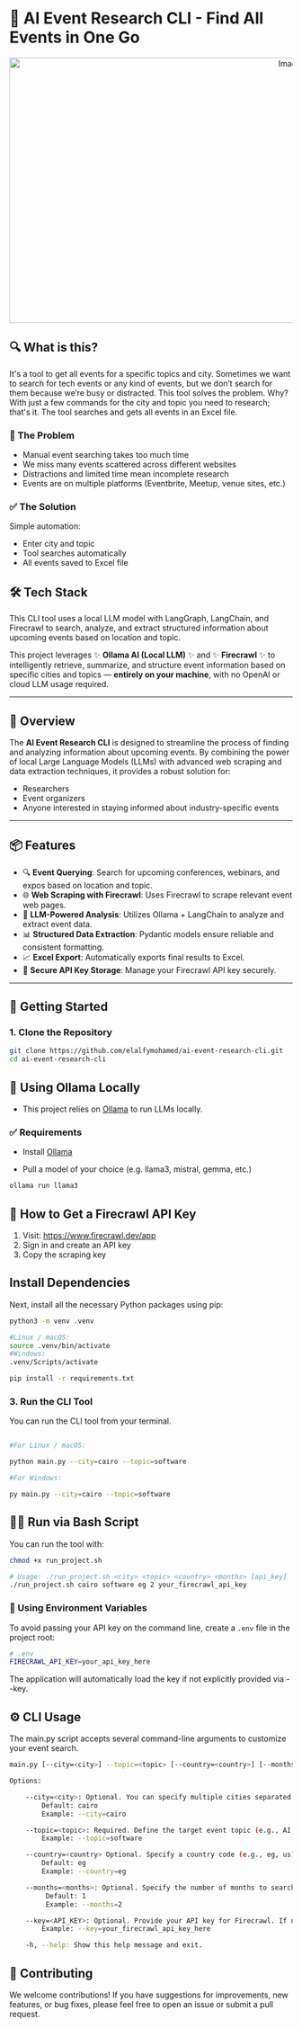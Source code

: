 # 🧠 AI Event Research CLI - Find All Events in One Go
<p align="center">
<img width="982" height="472" alt="Image" src="https://github.com/user-attachments/assets/c4b91df7-4072-49e8-9f01-5a3f652d31ee" />
</p>

## 🔍 What is this?
It's a tool to get all events for a specific topics and city. Sometimes we want to search for tech events or any kind of events, but we don’t search for them because we’re busy or distracted. This tool solves the problem. Why? With just a few commands for the city and topic you need to research; that's it. The tool searches and gets all events in an Excel file.

### 🚫 The Problem
- Manual event searching takes too much time
- We miss many events scattered across different websites
- Distractions and limited time mean incomplete research
- Events are on multiple platforms (Eventbrite, Meetup, venue sites, etc.)

### ✅ The Solution
Simple automation:
- Enter city and topic
- Tool searches automatically
- All events saved to Excel file

## 🛠️ Tech Stack

This CLI tool uses a local LLM model with LangGraph, LangChain, and Firecrawl to search, analyze, and extract structured information about upcoming events based on location and topic.

This project leverages ✨ **Ollama AI (Local LLM)** ✨ and ✨ **Firecrawl** ✨ to intelligently retrieve, summarize, and structure event information based on specific cities and topics — **entirely on your machine**, with no OpenAI or cloud LLM usage required.

---

## 🌟 Overview

The **AI Event Research CLI** is designed to streamline the process of finding and analyzing information about upcoming events. By combining the power of local Large Language Models (LLMs) with advanced web scraping and data extraction techniques, it provides a robust solution for:

- Researchers
- Event organizers
- Anyone interested in staying informed about industry-specific events

---

## 📦 Features

- 🔍 **Event Querying**: Search for upcoming conferences, webinars, and expos based on location and topic.
- 🌐 **Web Scraping with Firecrawl**: Uses Firecrawl to scrape relevant event web pages.
- 🧠 **LLM-Powered Analysis**: Utilizes Ollama + LangChain to analyze and extract event data.
- 📊 **Structured Data Extraction**: Pydantic models ensure reliable and consistent formatting.
- 📈 **Excel Export**: Automatically exports final results to Excel.
- 🔐 **Secure API Key Storage**: Manage your Firecrawl API key securely.

---

## 🚀 Getting Started

### 1. Clone the Repository

```bash
git clone https://github.com/elalfymohamed/ai-event-research-cli.git
cd ai-event-research-cli
```

## 🧠 Using Ollama Locally

- This project relies on <a href="https://ollama.com/" target="_blank">Ollama</a> to run LLMs locally.

### ✅ Requirements

- Install <a href="https://ollama.com/" target="_blank" >Ollama</a>

- Pull a model of your choice (e.g. llama3, mistral, gemma, etc.)

```bash
ollama run llama3
```

## 🔑 How to Get a Firecrawl API Key

1. Visit: <https://www.firecrawl.dev/app>
2. Sign in and create an API key
3. Copy the scraping key

## Install Dependencies

Next, install all the necessary Python packages using pip:

```bash
python3 -m venv .venv

#Linux / macOS:
source .venv/bin/activate
#Windows:
.venv/Scripts/activate

pip install -r requirements.txt
```

### 3. Run the CLI Tool

You can run the CLI tool from your terminal.

```bash

#For Linux / macOS:

python main.py --city=cairo --topic=software

#For Windows:

py main.py --city=cairo --topic=software

```

## 🏃‍♂️ Run via Bash Script

You can run the tool with:

```bash
chmod +x run_project.sh

# Usage: ./run_project.sh <city> <topic> <country> <months> [api_key]
./run_project.sh cairo software eg 2 your_firecrawl_api_key

```

### 🔐 Using Environment Variables

To avoid passing your API key on the command line, create a `.env` file in the project root:

```bash
# .env
FIRECRAWL_API_KEY=your_api_key_here
```

The application will automatically load the key if not explicitly provided via --key.

## ⚙️ CLI Usage

The main.py script accepts several command-line arguments to customize your event search.

```bash
main.py [--city=<city>] --topic=<topic> [--country=<country>] [--months=<months>] [--key=<API_KEY>]

Options:

    --city=<city>: Optional. You can specify multiple cities separated by commas.
        Default: cairo
        Example: --city=cairo

    --topic=<topic>: Required. Define the target event topic (e.g., AI, Software, Cybersecurity).
        Example: --topic=software

    --country=<country> Optional. Specify a country code (e.g., eg, us). Only one country code allowed.
        Default: eg
        Example: --country=eg

    --months=<months>: Optional. Specify the number of months to search for events starting from the current date. Minimum is 1 month, maximum is 4 months.
         Default: 1
         Example: --months=2

    --key=<API_KEY>: Optional. Provide your API key for Firecrawl. If not provided, the tool will attempt to use a key in .env file.
        Example: --key=your_firecrawl_api_key_here

    -h, --help: Show this help message and exit.

```

## 🤝 Contributing

We welcome contributions! If you have suggestions for improvements, new features, or bug fixes, please feel free to open an issue or submit a pull request.
